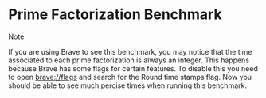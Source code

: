 # Prime Factorization Benchmark


> [!NOTE]  
> If you are using Brave to see this benchmark, you may notice that the time associated to each prime factorization is always an integer. This happens because Brave has some flags for certain features. To disable this you need to open <brave://flags> and search for the Round time stamps flag. Now you should be able to see much percise times when running this benchmark.